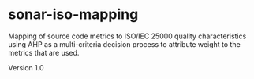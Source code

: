 sonar-iso-mapping
=================

Mapping of source code metrics to ISO/IEC 25000 quality characteristics using AHP as a multi-criteria decision process to attribute weight to the metrics that are used.

Version 1.0
